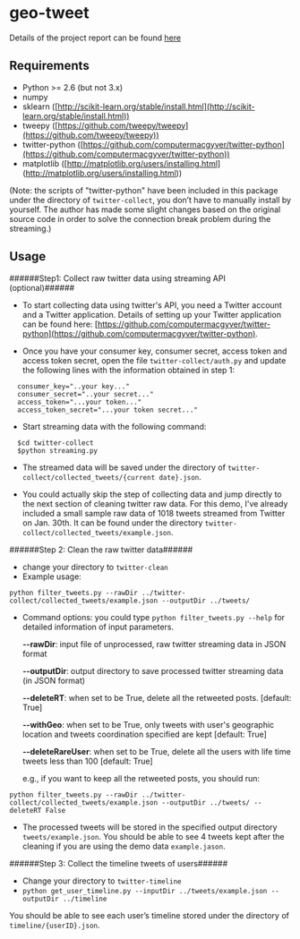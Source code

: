 # geo-tweet

Details of the project report can be found [here](http://www.cs.cornell.edu/~yli/projects/INFO6010/geo-tweet-analysis.html)


Requirements
------------
* Python >= 2.6 (but not 3.x)
* numpy
* sklearn ([http://scikit-learn.org/stable/install.html](http://scikit-learn.org/stable/install.html))
* tweepy ([https://github.com/tweepy/tweepy](https://github.com/tweepy/tweepy))
* twitter-python ([https://github.com/computermacgyver/twitter-python](https://github.com/computermacgyver/twitter-python))
* matplotlib ([http://matplotlib.org/users/installing.html] (http://matplotlib.org/users/installing.html))

(Note: the scripts of "twitter-python" have been included in this package under the directory of ``twitter-collect``, you don’t have to manually install by yourself. The author has made some slight changes based on the original source code in order to solve the connection break problem during the streaming.)

Usage
-----

######Step1: Collect raw twitter data using streaming API (optional)######

- To start collecting data using twitter's API, you need a Twitter account and a Twitter application. Details of setting up your Twitter application can be found here: [https://github.com/computermacgyver/twitter-python](https://github.com/computermacgyver/twitter-python).

- Once you have your consumer key, consumer secret, access token and access token secret, open the file ``twitter-collect/auth.py`` and update the following lines with the information obtained in step 1:

```
  consumer_key="..your key..."
  consumer_secret="..your secret..."
  access_token="...your token..."
  access_token_secret="...your token secret..."
```

- Start streaming data with the following command:

```
  $cd twitter-collect
  $python streaming.py 
```
 
- The streamed data will be saved under the directory of ``twitter-collect/collected_tweets/{current date}.json``.
	
- You could actually skip the step of collecting data and jump directly to the next section of cleaning twitter raw data. For this demo, I've already included a small sample raw data of 1018 tweets streamed from Twitter on Jan. 30th. It can be found under the directory ``twitter-collect/collected_tweets/example.json``.


######Step 2: Clean the raw twitter data######

- change your directory to ``twitter-clean``
- Example usage: 
```
python filter_tweets.py --rawDir ../twitter-collect/collected_tweets/example.json --outputDir ../tweets/
```
- Command options: you could type ``python filter_tweets.py --help`` for detailed information of input parameters.

  **--rawDir**: input file of unprocessed, raw twitter streaming data in JSON format

  **--outputDir**: output directory to save processed twitter streaming data (in JSON format) 
	
	**--deleteRT**: when set to be True, delete all the retweeted posts. [default: True]
	
	**--withGeo**: when set to be True, only tweets with user's geographic location and tweets coordination specified are kept [default: True]
	
	**--deleteRareUser**: when set to be True, delete all the users with life time tweets less than 100 [default: True]
	
  e.g., if you want to keep all the retweeted posts, you should run:
```
python filter_tweets.py --rawDir ../twitter-collect/collected_tweets/example.json --outputDir ../tweets/ --deleteRT False
```

 - The processed tweets will be stored in the specified output directory ``tweets/example.json``. You should be able to see 4 tweets kept after the cleaning if you are using the demo data ``example.jason``.


######Step 3: Collect the timeline tweets of users######

- Change your directory to ``twitter-timeline``
- ``python get_user_timeline.py --inputDir ../tweets/example.json --outputDir ../timeline``

You should be able to see each user’s timeline stored under the directory of ``timeline/{userID}.json``.
